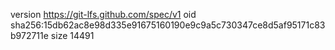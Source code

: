 version https://git-lfs.github.com/spec/v1
oid sha256:15db62ac8e98d335e91675160190e9c9a5c730347ce8d5af95171c83b972711e
size 14491
